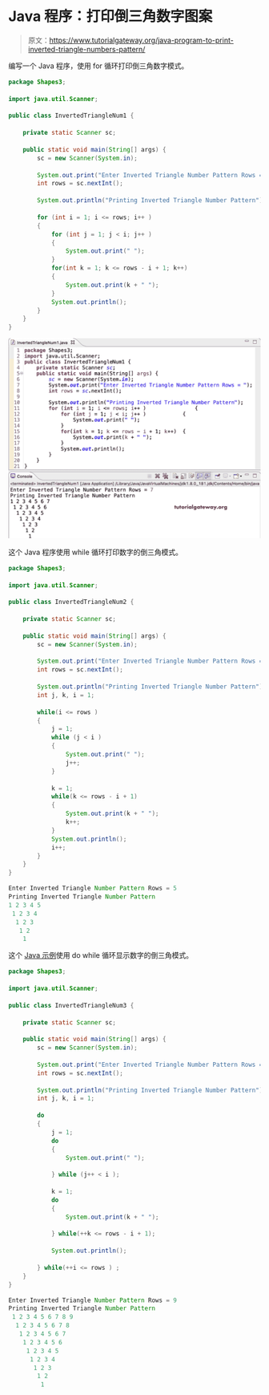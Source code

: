 # Java 程序：打印倒三角数字图案

> 原文：<https://www.tutorialgateway.org/java-program-to-print-inverted-triangle-numbers-pattern/>

编写一个 Java 程序，使用 for 循环打印倒三角数字模式。

```java
package Shapes3;

import java.util.Scanner;

public class InvertedTriangleNum1 {

	private static Scanner sc;

	public static void main(String[] args) {
		sc = new Scanner(System.in);

		System.out.print("Enter Inverted Triangle Number Pattern Rows = ");
		int rows = sc.nextInt();

		System.out.println("Printing Inverted Triangle Number Pattern");

		for (int i = 1; i <= rows; i++ ) 
		{
			for (int j = 1; j < i; j++ ) 
			{
				System.out.print(" ");
			}
			for(int k = 1; k <= rows - i + 1; k++) 
			{
				System.out.print(k + " ");
			}
			System.out.println();
		}
	}
}
```

![Java Program to Print Inverted Triangle Numbers Pattern](img/e641a5b79da6ecefc0594dae89a2e713.png)

这个 Java 程序使用 while 循环打印数字的倒三角模式。

```java
package Shapes3;

import java.util.Scanner;

public class InvertedTriangleNum2 {

	private static Scanner sc;

	public static void main(String[] args) {
		sc = new Scanner(System.in);

		System.out.print("Enter Inverted Triangle Number Pattern Rows = ");
		int rows = sc.nextInt();

		System.out.println("Printing Inverted Triangle Number Pattern");
		int j, k, i = 1;

		while(i <= rows ) 
		{
			j = 1;
			while (j < i ) 
			{
				System.out.print(" ");
				j++;
			}

			k = 1;
			while(k <= rows - i + 1) 
			{
				System.out.print(k + " ");
				k++;
			}
			System.out.println();
			i++;
		}
	}
}
```

```java
Enter Inverted Triangle Number Pattern Rows = 5
Printing Inverted Triangle Number Pattern
1 2 3 4 5 
 1 2 3 4 
  1 2 3 
   1 2 
    1 
```

这个 [Java 示例](https://www.tutorialgateway.org/learn-java-programs/)使用 do while 循环显示数字的倒三角模式。

```java
package Shapes3;

import java.util.Scanner;

public class InvertedTriangleNum3 {

	private static Scanner sc;

	public static void main(String[] args) {
		sc = new Scanner(System.in);

		System.out.print("Enter Inverted Triangle Number Pattern Rows = ");
		int rows = sc.nextInt();

		System.out.println("Printing Inverted Triangle Number Pattern");
		int j, k, i = 1;

		do
		{
			j = 1;
			do 
			{
				System.out.print(" ");

			} while (j++ < i );

			k = 1;
			do 
			{
				System.out.print(k + " ");

			} while(++k <= rows - i + 1);

			System.out.println();

		} while(++i <= rows ) ;
	}
}
```

```java
Enter Inverted Triangle Number Pattern Rows = 9
Printing Inverted Triangle Number Pattern
 1 2 3 4 5 6 7 8 9 
  1 2 3 4 5 6 7 8 
   1 2 3 4 5 6 7 
    1 2 3 4 5 6 
     1 2 3 4 5 
      1 2 3 4 
       1 2 3 
        1 2 
         1 
```